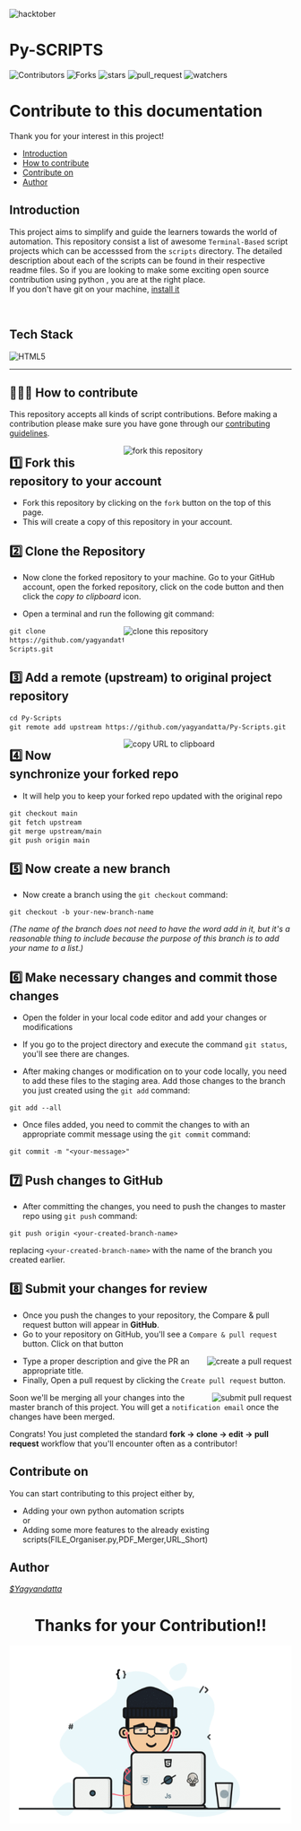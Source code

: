 ![hacktober](https://miro.medium.com/max/1400/0*nuqEJFMVU_qIE2ZO)

# Py-SCRIPTS

![Contributors](https://img.shields.io/github/contributors/yagyandatta/Py-Scripts?color=darkgreen&style=plasitc)
![Forks](https://img.shields.io/github/forks/yagyandatta/Py-Scripts?color=blue&style=plasitc)
![stars](https://img.shields.io/github/stars/yagyandatta/Py-Scripts?style=plastic)
![pull_request](https://img.shields.io/github/issues-pr/yagyandatta/Py-Scripts?style=plastic)
![watchers](https://img.shields.io/github/watchers/yagyandatta/Py-Scripts?style=social)

# Contribute to this documentation

Thank you for your interest in this project!

* [Introduction](#introduction)
* [How to contribute](#how-to-contribute)
* [Contribute on](#contribute-on)
* [Author](#author)

## **Introduction**

This project aims to simplify and guide the learners towards the world of automation. This repository consist a list of awesome `Terminal-Based` script projects which  can be accesssed from  the ``scripts`` directory. The detailed description  about each of the scripts can be found in their respective readme files.
So if you are looking to make some exciting open source contribution using python , you are at the right place.
</br>
If you don't have git on your machine, [install it](https://help.github.com/articles/set-up-git/)

</br>

## **Tech Stack**

<img alt="HTML5" src="https://img.shields.io/badge/python-grey?&style=for-the-badge&logo=python&logoColor=blue" >

</br>

***

## 🧑🏿‍💻 **How to contribute**

This repository accepts all kinds of script contributions. Before making a contribution please make sure you have gone through our [contributing guidelines](https://github.com/yagyandatta/Py-Scripts/blob/master/.github/CONTRIBUTING.md).

<img align="right" width="300" src="https://user-images.githubusercontent.com/64744084/95018364-e7d2df00-067c-11eb-9989-5ed586adb11b.jpg" alt="fork this repository" />

## 1️⃣ Fork this repository to your account</br>

* Fork this repository by clicking on the `fork` button on the top of this page.
* This will create a copy of this repository in your account.

## 2️⃣ Clone the Repository

* Now clone the forked repository to your machine. Go to your GitHub account, open the forked repository, click on the code button and then click the _copy to clipboard_ icon.

* Open a terminal and run the following git command:

<img align="right" width="300" src="https://firstcontributions.github.io/assets/Readme/clone.png" alt="clone this repository" />

```shell
git clone https://github.com/yagyandatta/Py-Scripts.git
```

## 3️⃣ Add a remote (upstream) to original project repository

```shell
cd Py-Scripts
git remote add upstream https://github.com/yagyandatta/Py-Scripts.git
```

<img align="right" width="300" src="https://firstcontributions.github.io/assets/Readme/copy-to-clipboard.png" alt="copy URL to clipboard" />

## 4️⃣ Now synchronize your forked repo

* It will help you to keep your forked repo updated with the original repo

```shell
git checkout main
git fetch upstream
git merge upstream/main
git push origin main
```

## 5️⃣ Now create a new branch

* Now create a branch using the `git checkout` command:

```shell
git checkout -b your-new-branch-name
```

_(The name of the branch does not need to have the word add in it, but it's a reasonable thing to include because the purpose of this branch is to add your name to a list.)_

## 6️⃣ Make necessary changes and commit those changes

* Open the folder in your local code editor and add your changes or modifications

* If you go to the project directory and execute the command `git status`, you'll see there are changes.

* After making changes or modification on to your code locally, you need to add these files to the staging area. Add those changes to the branch you just created using the `git add` command:

```shell
git add --all
```

* Once files added, you need to commit the changes to with an appropriate commit message using the `git commit` command:

```shell
git commit -m "<your-message>"
```

## 7️⃣ Push changes to GitHub

* After committing the changes, you need to push the changes to master repo using `git push` command:

```shell
git push origin <your-created-branch-name>
```

replacing `<your-created-branch-name>` with the name of the branch you created earlier.

## 8️⃣ Submit your changes for review

* Once you push the changes to your repository, the Compare & pull request button will appear in **GitHub**.</br>
* Go to your repository on GitHub, you'll see a `Compare & pull request` button. Click on that button
<img style="float: right;" src="https://firstcontributions.github.io/assets/Readme/compare-and-pull.png" alt="create a pull request" />

* Type a proper description and give the PR an appropriate title. 
* Finally, Open a pull request by clicking the `Create pull request` button.

<img style="float: right;" src="https://firstcontributions.github.io/assets/Readme/submit-pull-request.png" alt="submit pull request" />

Soon we'll be merging all your changes into the master branch of this project. You will get a `notification email` once the changes have been merged.

Congrats! You just completed the standard **fork -> clone -> edit -> pull request** workflow that you'll encounter often as a contributor!

## **Contribute on**

You can start contributing to this project  either by,

* Adding your own python automation scripts
</br>or
* Adding some more features to the already existing scripts(FILE_Organiser.py,PDF_Merger,URL_Short)

## **Author**

_[$Yagyandatta](https://github.com/yagyandatta)_

<div>
<h1 align="center"> Thanks for your Contribution!! </h1>
</div>

<div align='center'>
<img style="float: center;" src=".github/images/1_IRGHmiGsa16stedQvIaZfw.gif" alt="submit pull request" />
</div>
